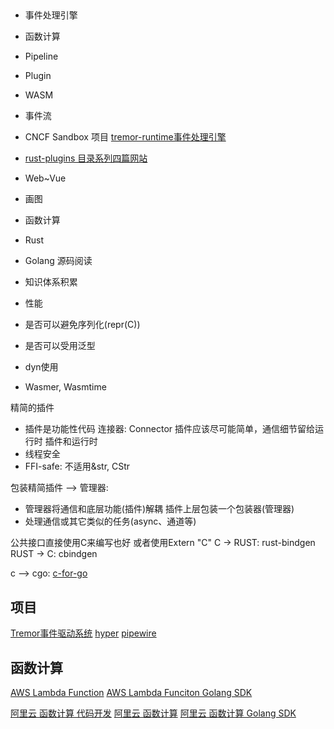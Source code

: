 ##  
* 事件处理引擎
* 函数计算




* Pipeline
* Plugin
* WASM
* 事件流



* CNCF Sandbox 项目 [tremor-runtime事件处理引擎](https://nullderef.com/blog/plugin-dynload/)
* [rust-plugins 目录系列四篇网站](https://nullderef.com/series/rust-plugins/)




* Web~Vue
* 画图
* 函数计算
* Rust
* Golang 源码阅读
* 知识体系积累




* 性能
* 是否可以避免序列化(repr(C))
* 是否可以受用泛型
* dyn使用
* Wasmer, Wasmtime


精简的插件
* 插件是功能性代码
连接器: Connector
插件应该尽可能简单，通信细节留给运行时
插件和运行时
* 线程安全
* FFI-safe: 不适用&str, CStr

包装精简插件 --> 管理器: 
* 管理器将通信和底层功能(插件)解耦
插件上层包装一个包装器(管理器)
* 处理通信或其它类似的任务(async、通道等)


公共接口直接使用C来编写也好
或者使用Extern "C"
C -> RUST: rust-bindgen
RUST -> C: cbindgen

c --> cgo: [c-for-go](https://github.com/xlab/c-for-go)




## 项目
[Tremor事件驱动系统](https://www.tremor.rs/)
[hyper](https://github.com/hyperium/hyper)
[pipewire](https://gitlab.freedesktop.org/pipewire/pipewire-rs)



## 函数计算
[AWS Lambda Function](https://docs.aws.amazon.com/zh_cn/lambda/latest/dg/golang-handler.html)
[AWS Lambda Funciton Golang SDK](https://github.com/aws/aws-lambda-go)

[阿里云 函数计算 代码开发](https://help.aliyun.com/document_detail/157704.htm?spm=a2c4g.11186623.0.0.5240199ebmnTRl#section-fn9-a36-vik)
[阿里云 函数计算](https://help.aliyun.com/document_detail/181580.html)
[阿里云 函数计算 Golang SDK](https://github.com/aliyun/fc-go-sdk)
